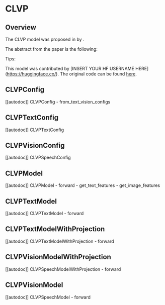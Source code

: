 <!--Copyright 2023 The HuggingFace Team. All rights reserved.

Licensed under the Apache License, Version 2.0 (the "License"); you may not use this file except in compliance with
the License. You may obtain a copy of the License at

http://www.apache.org/licenses/LICENSE-2.0

Unless required by applicable law or agreed to in writing, software distributed under the License is distributed on
an "AS IS" BASIS, WITHOUT WARRANTIES OR CONDITIONS OF ANY KIND, either express or implied. See the License for the
specific language governing permissions and limitations under the License.

⚠️ Note that this file is in Markdown but contain specific syntax for our doc-builder (similar to MDX) that may not be
rendered properly in your Markdown viewer.

-->

# CLVP

## Overview

The CLVP model was proposed in [<INSERT PAPER NAME HERE>](<INSERT PAPER LINK HERE>) by <INSERT AUTHORS HERE>.
<INSERT SHORT SUMMARY HERE>

The abstract from the paper is the following:

*<INSERT PAPER ABSTRACT HERE>*

Tips:

<INSERT TIPS ABOUT MODEL HERE>

This model was contributed by [INSERT YOUR HF USERNAME HERE](https://huggingface.co/<INSERT YOUR HF USERNAME HERE>).
The original code can be found [here](<INSERT LINK TO GITHUB REPO HERE>).


## CLVPConfig

[[autodoc]] CLVPConfig
    - from_text_vision_configs

## CLVPTextConfig

[[autodoc]] CLVPTextConfig

## CLVPVisionConfig

[[autodoc]] CLVPSpeechConfig

## CLVPModel

[[autodoc]] CLVPModel
    - forward
    - get_text_features
    - get_image_features

## CLVPTextModel

[[autodoc]] CLVPTextModel
    - forward

## CLVPTextModelWithProjection

[[autodoc]] CLVPTextModelWithProjection
    - forward

## CLVPVisionModelWithProjection

[[autodoc]] CLVPSpeechModelWithProjection
    - forward


## CLVPVisionModel

[[autodoc]] CLVPSpeechModel
    - forward
